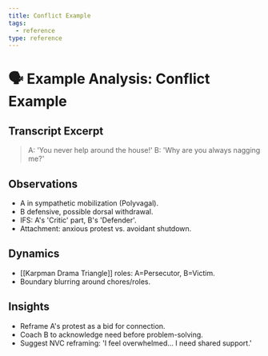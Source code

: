 ```yaml
---
title: Conflict Example
tags:
  - reference
type: reference
---
```


<!-- @format -->

# 🗣 Example Analysis: Conflict Example

## Transcript Excerpt

> A: 'You never help around the house!' B: 'Why are you always nagging me?'

## Observations

- A in sympathetic mobilization (Polyvagal).
- B defensive, possible dorsal withdrawal.
- IFS: A's 'Critic' part, B's 'Defender'.
- Attachment: anxious protest vs. avoidant shutdown.

## Dynamics

- [[Karpman Drama Triangle]] roles: A=Persecutor, B=Victim.
- Boundary blurring around chores/roles.

## Insights

- Reframe A's protest as a bid for connection.
- Coach B to acknowledge need before problem-solving.
- Suggest NVC reframing: 'I feel overwhelmed... I need shared support.'

